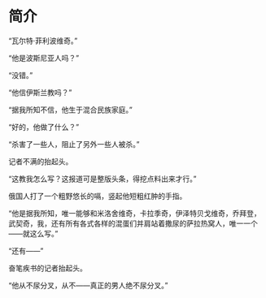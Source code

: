 # 简介

“瓦尔特·菲利波维奇。”

“他是波斯尼亚人吗？”

“没错。”

“他信伊斯兰教吗？”

“据我所知不信，他生于混合民族家庭。”

“好的，他做了什么？”

“杀害了一些人，阻止了另外一些人被杀。”

记者不满的抬起头。

“这教我怎么写？这报道可是整版头条，得挖点料出来才行。”

俄国人打了一个粗野悠长的嗝，竖起他短粗红肿的手指。

“他是据我所知，唯一能够和米洛舍维奇，卡拉季奇，伊泽特贝戈维奇，乔拜登，武契奇，我，还有所有各式各样的混蛋们并肩站着撒尿的萨拉热窝人，唯一一个——就这么写。”

“还有——”

奋笔疾书的记者抬起头。

“他从不尿分叉，从不——真正的男人绝不尿分叉。”